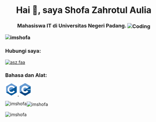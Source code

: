 <h1 align="center">Hai 👋, saya Shofa Zahrotul Aulia</h1>
<h3 align="center">Mahasiswa IT di Universitas Negeri Padang.
<img align="center" alt="Coding" width="400" src="https://cdn.dribbble.com/users/219482/screenshots/14676444/media/28fa0b64b0454de0d0664e364e4f95fc.gif">

<p align="left"> <img src="https://komarev.com/ghpvc/?username=imshofa&label=Profile%20views&color=0e75b6&style=flat" alt="imshofa" /> </p>

<h3 align="left">Hubungi saya:</h3>
<p align="left">
<a href="https://instagram.com/asz.faa" target="blank"><img align="center" src="https://raw.githubusercontent.com/rahuldkjain/github-profile-readme-generator/master/src/images/icons/Social/instagram.svg" alt="asz.faa" height="30" width="40" /></a>
</p>

<h3 align="left">Bahasa dan Alat:</h3>
<p align="left"> <a href="https://www.cprogramming.com/" target="_blank" rel="noreferrer"> <img src="https://raw.githubusercontent.com/devicons/devicon/master/icons/c/c-original.svg" alt="c" width="40" height="40"/> </a> <a href="https://www.w3schools.com/cpp/" target="_blank" rel="noreferrer"> <img src="https://raw.githubusercontent.com/devicons/devicon/master/icons/cplusplus/cplusplus-original.svg" alt="cplusplus" width="40" height="40"/> </a> </p>

<p><img align="left" src="https://github-readme-stats.vercel.app/api/bahasa-terbaik?username=imshofa&show_icons=true&locale=id&layout=compact" alt="imshofa" /></p>

<p> <img align="center" src="https://github-readme-stats.vercel.app/api?username=imshofa&show_icons=true&locale=id" alt="imshofa" /></p>

<p><img align="center" src="https://github-readme-streak-stats.herokuapp.com/?user=imshofa&" alt="imshofa" /></p>
